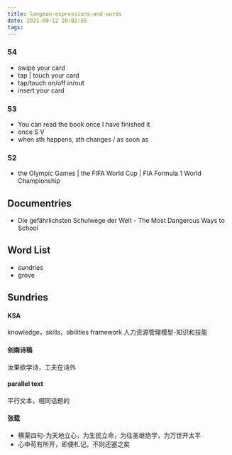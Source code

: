 ```yaml
---
title: longman-expressions-and-words
date: 2021-09-12 20:02:55
tags:
---
```

### 54
- swipe your card
- tap | touch your card
- tap/touch on/off in/out
- insert your card

### 53
- You can read the book once I have finished it
- once S V
- when sth happens, sth changes / as soon as

### 52
- the Olympic Games | the FIFA World Cup | FIA Formula 1 World Championship


## Documentries
- Die gefährlichsten Schulwege der Welt - The Most Dangerous Ways to School

## Word List
- sundries
- grove
## Sundries
#### KSA
knowledge，skills，abilities framework
人力资源管理模型-知识和技能

#### 剑南诗稿
汝果欲学诗，工夫在诗外

#### parallel text
平行文本，相同话题的

#### 张载
- 横渠四句-为天地立心，为生民立命，为往圣继绝学，为万世开太平
- 心中苟有所开，即便札记。不则还塞之矣
